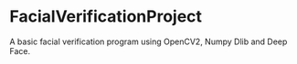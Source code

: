 # FacialVerificationProject
A basic facial verification program using OpenCV2, Numpy Dlib and Deep Face. 

